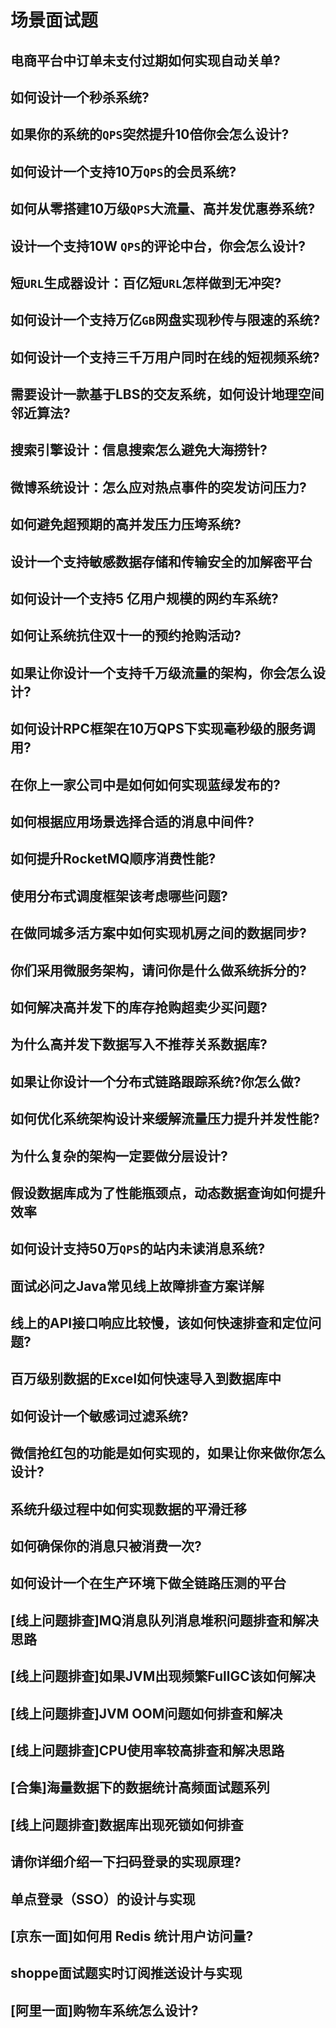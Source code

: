 # 场景面试题
## 电商平台中订单未支付过期如何实现自动关单?
## 如何设计一个秒杀系统?
## 如果你的系统的`QPS`突然提升10倍你会怎么设计?
## 如何设计一个支持10万`QPS`的会员系统?
## 如何从零搭建10万级`QPS`大流量、高并发优惠券系统?
## 设计一个支持10W `QPS`的评论中台，你会怎么设计?
## 短`URL`生成器设计：百亿短`URL`怎样做到无冲突? 
## 如何设计一个支持万亿`GB`网盘实现秒传与限速的系统?
## 如何设计一个支持三千万用户同时在线的短视频系统?
## 需要设计一款基于LBS的交友系统，如何设计地理空间邻近算法?
## 搜索引擎设计：信息搜索怎么避免大海捞针? 
## 微博系统设计：怎么应对热点事件的突发访问压力?
## 如何避免超预期的高并发压力压垮系统? 
## 设计一个支持敏感数据存储和传输安全的加解密平台
## 如何设计一个支持5 亿用户规模的网约车系统?
## 如何让系统抗住双十一的预约抢购活动?
## 如果让你设计一个支持千万级流量的架构，你会怎么设计?
## 如何设计RPC框架在10万QPS下实现毫秒级的服务调用? 
## 在你上一家公司中是如何如何实现蓝绿发布的?
## 如何根据应用场景选择合适的消息中间件?
## 如何提升RocketMQ顺序消费性能?
## 使用分布式调度框架该考虑哪些问题?
## 在做同城多活方案中如何实现机房之间的数据同步?  
## 你们采用微服务架构，请问你是什么做系统拆分的?
## 如何解决高并发下的库存抢购超卖少买问题?  
## 为什么高并发下数据写入不推荐关系数据库?
## 如果让你设计一个分布式链路跟踪系统?你怎么做?
## 如何优化系统架构设计来缓解流量压力提升并发性能?
## 为什么复杂的架构一定要做分层设计?
## 假设数据库成为了性能瓶颈点，动态数据查询如何提升效率
## 如何设计支持50万`QPS`的站内未读消息系统?
## 面试必问之Java常见线上故障排查方案详解 
## 线上的API接口响应比较慢，该如何快速排查和定位问题?
## 百万级别数据的Excel如何快速导入到数据库中
## 如何设计一个敏感词过滤系统?
## 微信抢红包的功能是如何实现的，如果让你来做你怎么设计?
## 系统升级过程中如何实现数据的平滑迁移
## 如何确保你的消息只被消费一次?
## 如何设计一个在生产环境下做全链路压测的平台
## [线上问题排查]MQ消息队列消息堆积问题排查和解决思路
## [线上问题排查]如果JVM出现频繁FullGC该如何解决
## [线上问题排查]JVM OOM问题如何排查和解决
## [线上问题排查]CPU使用率较高排查和解决思路
## [合集]海量数据下的数据统计高频面试题系列
## [线上问题排查]数据库出现死锁如何排查
## 请你详细介绍一下扫码登录的实现原理?
## 单点登录（SSO）的设计与实现
## [京东一面]如何用 Redis 统计用户访问量?
## shoppe面试题实时订阅推送设计与实现   
## [阿里一面]购物车系统怎么设计?